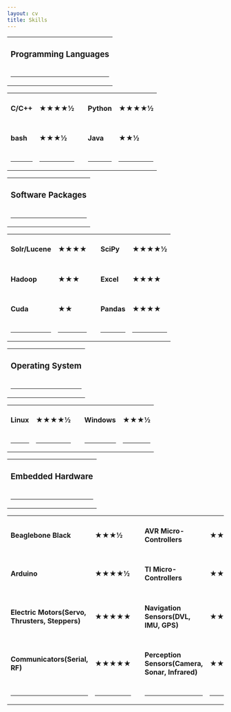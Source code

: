 ```yaml
---
layout: cv
title: Skills
---
```

<!---->
<table class="wide">
  <tbody>
    <tr>
      <td align="center"><b><h3>Programming Languages</h3></b></td>
    </tr>
    <tr>
      <td><hr></td>
    </tr>
  </tbody>
</table>
<table class="skills">
  <tbody>
    <!---☆★½--->
    <tr>
      <td class="skill1"><b><h4> C/C++ </h4></b></td>
      <td class="skill1_rate"><b><h4>★★★★½</h4></b></td>
      <td class="bullet"><b> </b></td>
      <td class="skill2"><b><h4> Python </h4></b></td>
      <td class="skill2_rate"><b><h4>★★★★½</h4></b></td> 
    </tr>
    <!---☆★½--->
    <tr>
      <td class="skill1"><b><h4> bash </h4></b></td>
      <td class="skill1_rate"><b><h4>★★★½</h4></b></td>
      <td class="bullet"><b> </b></td>
      <td class="skill2"><b><h4> Java </h4></b></td>
      <td class="skill2_rate"><b><h4>★★½</h4></b></td> 
    </tr>
    <!---☆★½--->
    <!--tr>
      <td class="skill1"><b><h4> C# </h4></b></td>
      <td class="skill1_rate"><b><h4>★★½</h4></b></td>
      <td class="bullet"><b> </b></td>
      <td class="skill2"><b><h4> Shell </h4></b></td>
      <td class="skill2_rate"><b><h4>★★★★</h4></b></td> 
    </tr-->
    <tr>
      <td><hr/></td>
      <td><hr/></td>
      <td><hr/></td>
      <td><hr/></td>
      <td><hr/></td>
    </tr>
  </tbody>
</table>

<!---->
<table class="wide">
  <tbody>
    <tr>
      <td align="center"><b><h3>Software Packages</h3></b></td>
    </tr>
    <tr>
      <td><hr></td>
    </tr>
  </tbody>
</table>
<table class="skills">
  <tbody>
    <!---☆★½--->
    <!--tr>
      <td class="skill1"><b><h4> Matlab/Octave </h4></b></td>
      <td class="skill1_rate"><b><h4>★★★★</h4></b></td>
      <td class="bullet"><b> </b></td>
      <td class="skill2"><b><h4> ROS </h4></b></td>
      <td class="skill2_rate"><b><h4>★★★★½</h4></b></td> 
    </tr-->
    <!---☆★½--->
    <!--tr>
      <td class="skill1"><b><h4> OpenCV </h4></b></td>
      <td class="skill1_rate"><b><h4>★★★½</h4></b></td>
      <td class="bullet"><b> </b></td>
      <td class="skill2"><b><h4> Solr/Lucene </h4></b></td>
      <td class="skill2_rate"><b><h4>★★★★</h4></b></td> 
    </tr-->
    <!---☆★½--->
    <tr>
      <td class="skill1"><b><h4> Solr/Lucene </h4></b></td>
      <td class="skill1_rate"><b><h4>★★★★</h4></b></td>
      <td class="bullet"><b> </b></td>
      <td class="skill2"><b><h4> SciPy </h4></b></td>
      <td class="skill2_rate"><b><h4>★★★★½</h4></b></td> 
    </tr>
    <!---☆★½--->
    <tr>
      <td class="skill1"><b><h4> Hadoop </h4></b></td>
      <td class="skill1_rate"><b><h4>★★★</h4></b></td>
      <td class="bullet"><b> </b></td>
      <td class="skill2"><b><h4> Excel </h4></b></td>
      <td class="skill2_rate"><b><h4>★★★★</h4></b></td> 
    </tr>
    <!---☆★½--->
    <tr>
      <td class="skill1"><b><h4> Cuda </h4></b></td>
      <td class="skill1_rate"><b><h4>★★</h4></b></td>
      <td class="bullet"><b> </b></td>
      <td class="skill2"><b><h4> Pandas </h4></b></td>
      <td class="skill2_rate"><b><h4>★★★★</h4></b></td> 
    </tr>
    <tr>
      <td><hr/></td>
      <td><hr/></td>
      <td><hr/></td>
      <td><hr/></td>
      <td><hr/></td>
    </tr>
  </tbody>
</table>
<!---->
<table class="wide">
  <tbody>
    <tr>
      <td align="center"><b><h3>Operating System</h3></b></td>
    </tr>
    <tr>
      <td><hr></td>
    </tr>
  </tbody>
</table>
<table class="skills">
  <tbody>
    <!---☆★½--->
    <tr>
      <td class="skill1"><b><h4> Linux </h4></b></td>
      <td class="skill1_rate"><b><h4>★★★★½</h4></b></td>
      <td class="bullet"><b> </b></td>
      <td class="skill2"><b><h4> Windows  </h4></b></td>
      <td class="skill2_rate"><b><h4>★★★½</h4></b></td> 
    </tr>
    <!---☆★½--->
    <!--tr>
      <td class="skill1"><b><h4> Android </h4></b></td>
      <td class="skill1_rate"><b><h4>★★½</h4></b></td>
      <td class="bullet"><b> </b></td>
      <td class="skill2"><b><h4> Debian </h4></b></td>
      <td class="skill2_rate"><b><h4>★★★★</h4></b></td> 
    </tr-->
    <tr>
      <td><hr/></td>
      <td><hr/></td>
      <td><hr/></td>
      <td><hr/></td>
      <td><hr/></td>
    </tr>
  </tbody>
</table>
<!---->
<table class="wide">
  <tbody>
    <tr>
      <td align="center"><b><h3>Embedded Hardware</h3></b></td>
    </tr>
    <tr>
      <td><hr></td>
    </tr>
  </tbody>
</table>
<table class="skills">
  <tbody>
    <!---☆★½--->
    <tr>
      <td class="skill1"><b><h4> Beaglebone Black </h4></b></td>
      <td class="skill1_rate"><b><h4>★★★½</h4></b></td>
      <td class="bullet"><b> </b></td>
      <td class="skill2"><b><h4> AVR Micro-Controllers </h4></b></td>
      <td class="skill2_rate"><b><h4>★★★★★</h4></b></td> 
    </tr>
    <!---☆★½--->
    <tr>
      <td class="skill1"><b><h4> Arduino </h4></b></td>
      <td class="skill1_rate"><b><h4>★★★★½</h4></b></td>
      <td class="bullet"><b> </b></td>
      <td class="skill2"><b><h4> TI Micro-Controllers </h4></b></td>
      <td class="skill2_rate"><b><h4>★★★</h4></b></td> 
    </tr>
    <!---☆★½--->
    <tr>
      <td class="skill1"><b><h4> Electric Motors(Servo, Thrusters, Steppers) </h4></b></td>
      <td class="skill1_rate"><b><h4>★★★★★</h4></b></td>
      <td class="bullet"><b> </b></td>
      <td class="skill2"><b><h4> Navigation Sensors(DVL, IMU, GPS) </h4></b></td>
      <td class="skill2_rate"><b><h4>★★★★½</h4></b></td> 
    </tr>
    <!---☆★½--->
    <tr>
      <td class="skill1"><b><h4> Communicators(Serial, RF) </h4></b></td>
      <td class="skill1_rate"><b><h4>★★★★★</h4></b></td>
      <td class="bullet"><b> </b></td>
      <td class="skill2"><b><h4> Perception Sensors(Camera, Sonar, Infrared) </h4></b></td>
      <td class="skill2_rate"><b><h4>★★★★½</h4></b></td> 
    </tr>
    <tr>
      <td><hr/></td>
      <td><hr/></td>
      <td><hr/></td>
      <td><hr/></td>
      <td><hr/></td>
    </tr>
  </tbody>
</table>
